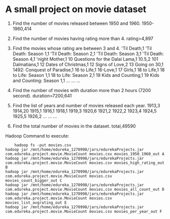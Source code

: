 # A small project on movie dataset

1. Find the number of movies released between 1950 and 1960.
    1950-1960,414
2. Find the number of movies having rating more than 4.
    rating>4,897
3. Find the movies whose rating are between 3 and 4.
    'Til Death,1
    'Til Death: Season 1,1
    'Til Death: Season 2,1
    'Til Death: Season 3,1
    'Til Death: Season 4,1
    'night  Mother,1
     10 Questions for the Dalai Lama,1
     10.5,2
     101 Dalmatians,1
     12 Dates of Christmas,1
     12 Signs of Love,2
     13 Going on 30,1
     1492: Conquest of Paradise,1
     16 to Life,1
     16-Love,1
     17 Girls,1
     18 to Life,1
     18 to Life: Season 1,1
     18 to Life: Season 2,1
     19 Kids and Counting,1
     19 Kids and Counting: Season 1,1
     ...
     ...
     ...

4. Find the number of movies with duration more than 2 hours (7200 second).
    duration>7200,641
5. Find the list of years and number of movies released each year.
    1913,3
    1914,20
    1915,1
    1916,1
    1918,1
    1919,3
    1920,6
    1921,2
    1922,2
    1923,4
    1924,5
    1925,5
    1926,2
    ...
    ...
    ...
6. Find the total number of movies in the dataset.
    total,49590

Hadoop Command to execute:

        hadoop fs -put movies.csv
	hadoop jar /mnt/home/edureka_1270998/jars/edurekaProjects.jar com.edureka.project.movie.MovieCount movies.csv movies_1950_1960_out A
	hadoop jar /mnt/home/edureka_1270998/jars/edurekaProjects.jar com.edureka.project.movie.MovieCount movies.csv movies_high_rating_out B
	hadoop jar /mnt/home/edureka_1270998/jars/edurekaProjects.jar com.edureka.project.movie.MovieCount movies.csv movies_count_bigger_out C
	hadoop jar /mnt/home/edureka_1270998/jars/edurekaProjects.jar com.edureka.project.movie.MovieCount movies.csv movies_all_count_out D
	hadoop jar /mnt/home/edureka_1270998/jars/edurekaProjects.jar com.edureka.project.movie.MovieCount movies.csv movies_list_avgrating_out E
	hadoop jar /mnt/home/edureka_1270998/jars/edurekaProjects.jar com.edureka.project.movie.MovieCount movies.csv movies_per_year_out F
	
